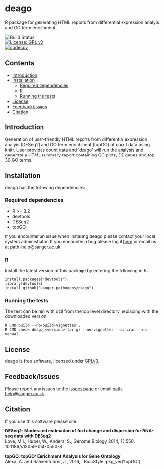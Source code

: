 # deago
R package for generating HTML reports from differential expression analyis and GO term enrichment.

[![Build Status](https://travis-ci.org/sanger-pathogens/deago.svg?branch=master)](https://travis-ci.org/sanger-pathogens/deago)   
[![License: GPL v3](https://img.shields.io/badge/License-GPL%20v3-brightgreen.svg)](https://github.com/sanger-pathogens/deago/blob/master/LICENSE)   
[![codecov](https://codecov.io/gh/sanger-pathogens/deago/branch/master/graph/badge.svg)](https://codecov.io/gh/sanger-pathogens/deago)

## Contents
  * [Introduction](#introduction)
  * [Installation](#installation)
    * [Required dependencies](#required-dependencies)
    * [R](#r)
    * [Running the tests](#running-the-tests)
  * [License](#license)
  * [Feedback/Issues](#feedbackissues)
  * [Citation](#citation)

## Introduction
Generation of user-friendly HTML reports from differential expression analyis (DESeq2) and GO term enrichment (topGO) of count data using knitr. User provides count data and 'deago' will run the analysis and generate a HTML summary report containing QC plots, DE genes and top 30 GO terms.

## Installation
deago has the following dependencies:

### Required dependencies
* R >= 3.2
* devtools
* DESeq2
* topGO

If you encounter an issue when installing deago please contact your local system administrator. If you encounter a bug please log it [here](https://github.com/sanger-pathogens/deago/issues) or email us at path-help@sanger.ac.uk.

### R
Install the latest version of this package by entering the following in R:
```
install.packages("devtools")
library(devtools)
install_github("sanger-pathogens/deago")
```

### Running the tests
The test can be run with dzil from the top level directory, replacing <version> with the downloaded version:  
```
R CMD build --no-build-vignettes .
R CMD check deago_<version>.tar.gz --no-vignettes --as-cran --no-manual
```
## License
deago is free software, licensed under [GPLv3](https://github.com/sanger-pathogens/deago/blob/master/LICENSE).

## Feedback/Issues
Please report any issues to the [issues page](https://github.com/sanger-pathogens/deago/issues) or email path-help@sanger.ac.uk.

## Citation
If you use this software please cite:

__DESeq2__:
__Moderated estimation of fold change and dispersion for RNA-seq data with DESeq2__  
Love, M.I., Huber, W., Anders, S., Genome Biology 2014, 15:550. 10.1186/s13059-014-0550-8

__topGO__:
__topGO: Enrichment Analysis for Gene Ontology__  
Alexa, A. and Rahnenfuhrer, J., 2016, r BiocStyle::pkg_ver('topGO')
